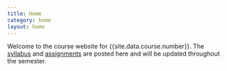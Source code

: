 ```yaml
---
title: Home
category: home
layout: home
---
```


Welcome to the course website for {{site.data.course.number}}.  The [syllabus](syllabus.html) and [assignments](assignments.html) are posted here and will be updated throughout the semester.
